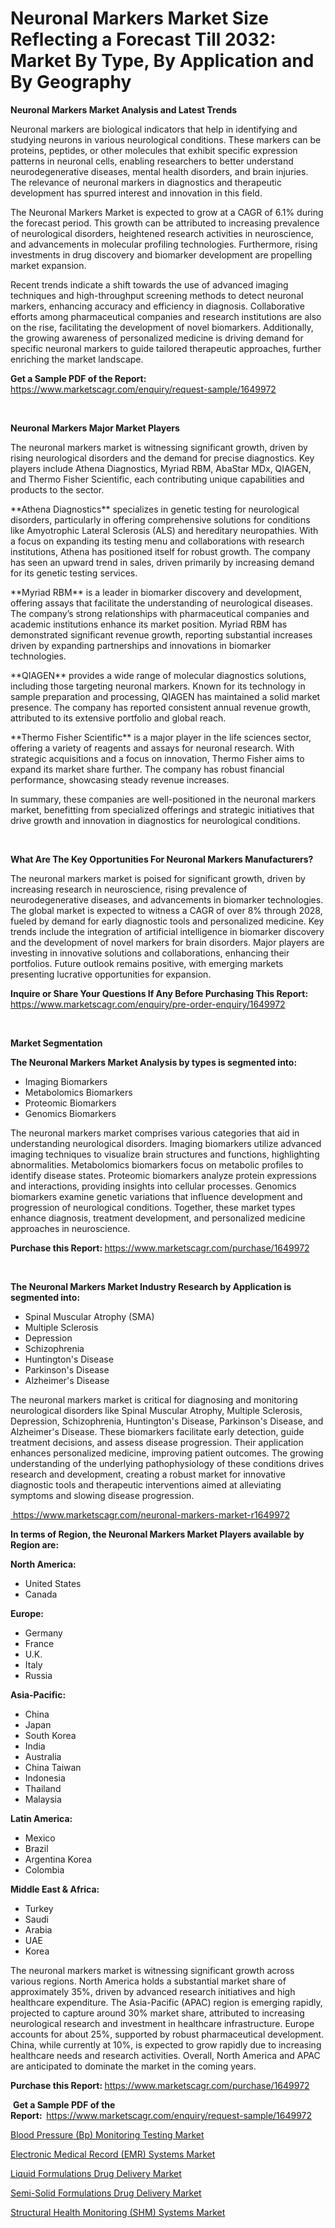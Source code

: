 <p><h1>Neuronal Markers Market Size Reflecting a Forecast Till 2032: Market By Type, By Application and By Geography</h1></p><p><strong>Neuronal Markers Market Analysis and Latest Trends</strong></p>
<p><p>Neuronal markers are biological indicators that help in identifying and studying neurons in various neurological conditions. These markers can be proteins, peptides, or other molecules that exhibit specific expression patterns in neuronal cells, enabling researchers to better understand neurodegenerative diseases, mental health disorders, and brain injuries. The relevance of neuronal markers in diagnostics and therapeutic development has spurred interest and innovation in this field.</p><p>The Neuronal Markers Market is expected to grow at a CAGR of 6.1% during the forecast period. This growth can be attributed to increasing prevalence of neurological disorders, heightened research activities in neuroscience, and advancements in molecular profiling technologies. Furthermore, rising investments in drug discovery and biomarker development are propelling market expansion.</p><p>Recent trends indicate a shift towards the use of advanced imaging techniques and high-throughput screening methods to detect neuronal markers, enhancing accuracy and efficiency in diagnosis. Collaborative efforts among pharmaceutical companies and research institutions are also on the rise, facilitating the development of novel biomarkers. Additionally, the growing awareness of personalized medicine is driving demand for specific neuronal markers to guide tailored therapeutic approaches, further enriching the market landscape.</p></p>
<p><strong>Get a Sample PDF of the Report:&nbsp;</strong> <a href="https://www.marketscagr.com/enquiry/request-sample/1649972?utm_campaign=2106&utm_medium=2&utm_source=Github&utm_content=ia&utm_term=03032025&utm_id=neuronal-markers">https://www.marketscagr.com/enquiry/request-sample/1649972</a></p>
<p>&nbsp;</p>
<p><strong>Neuronal Markers Major Market Players</strong></p>
<p><p>The neuronal markers market is witnessing significant growth, driven by rising neurological disorders and the demand for precise diagnostics. Key players include Athena Diagnostics, Myriad RBM, AbaStar MDx, QIAGEN, and Thermo Fisher Scientific, each contributing unique capabilities and products to the sector.</p><p>**Athena Diagnostics** specializes in genetic testing for neurological disorders, particularly in offering comprehensive solutions for conditions like Amyotrophic Lateral Sclerosis (ALS) and hereditary neuropathies. With a focus on expanding its testing menu and collaborations with research institutions, Athena has positioned itself for robust growth. The company has seen an upward trend in sales, driven primarily by increasing demand for its genetic testing services.</p><p>**Myriad RBM** is a leader in biomarker discovery and development, offering assays that facilitate the understanding of neurological diseases. The company’s strong relationships with pharmaceutical companies and academic institutions enhance its market position. Myriad RBM has demonstrated significant revenue growth, reporting substantial increases driven by expanding partnerships and innovations in biomarker technologies.</p><p>**QIAGEN** provides a wide range of molecular diagnostics solutions, including those targeting neuronal markers. Known for its technology in sample preparation and processing, QIAGEN has maintained a solid market presence. The company has reported consistent annual revenue growth, attributed to its extensive portfolio and global reach.</p><p>**Thermo Fisher Scientific** is a major player in the life sciences sector, offering a variety of reagents and assays for neuronal research. With strategic acquisitions and a focus on innovation, Thermo Fisher aims to expand its market share further. The company has robust financial performance, showcasing steady revenue increases.</p><p>In summary, these companies are well-positioned in the neuronal markers market, benefitting from specialized offerings and strategic initiatives that drive growth and innovation in diagnostics for neurological conditions.</p></p>
<p>&nbsp;</p>
<p><strong>What Are The Key Opportunities For Neuronal Markers Manufacturers?</strong></p>
<p><p>The neuronal markers market is poised for significant growth, driven by increasing research in neuroscience, rising prevalence of neurodegenerative diseases, and advancements in biomarker technologies. The global market is expected to witness a CAGR of over 8% through 2028, fueled by demand for early diagnostic tools and personalized medicine. Key trends include the integration of artificial intelligence in biomarker discovery and the development of novel markers for brain disorders. Major players are investing in innovative solutions and collaborations, enhancing their portfolios. Future outlook remains positive, with emerging markets presenting lucrative opportunities for expansion.</p></p>
<p><strong>Inquire or Share Your Questions If Any Before Purchasing This Report:</strong> <a href="https://www.marketscagr.com/enquiry/pre-order-enquiry/1649972?utm_campaign=2106&utm_medium=2&utm_source=Github&utm_content=ia&utm_term=03032025&utm_id=neuronal-markers">https://www.marketscagr.com/enquiry/pre-order-enquiry/1649972</a></p>
<p>&nbsp;</p>
<p><strong>Market Segmentation</strong></p>
<p><strong>The Neuronal Markers Market Analysis by types is segmented into:</strong></p>
<p><ul><li>Imaging Biomarkers</li><li>Metabolomics Biomarkers</li><li>Proteomic Biomarkers</li><li>Genomics Biomarkers</li></ul></p>
<p><p>The neuronal markers market comprises various categories that aid in understanding neurological disorders. Imaging biomarkers utilize advanced imaging techniques to visualize brain structures and functions, highlighting abnormalities. Metabolomics biomarkers focus on metabolic profiles to identify disease states. Proteomic biomarkers analyze protein expressions and interactions, providing insights into cellular processes. Genomics biomarkers examine genetic variations that influence development and progression of neurological conditions. Together, these market types enhance diagnosis, treatment development, and personalized medicine approaches in neuroscience.</p></p>
<p><strong>Purchase this Report:&nbsp;</strong><a href="https://www.marketscagr.com/purchase/1649972?utm_campaign=2106&utm_medium=2&utm_source=Github&utm_content=ia&utm_term=03032025&utm_id=neuronal-markers">https://www.marketscagr.com/purchase/1649972</a></p>
<p>&nbsp;</p>
<p><strong>The Neuronal Markers Market Industry Research by Application is segmented into:</strong></p>
<p><ul><li>Spinal Muscular Atrophy (SMA)</li><li>Multiple Sclerosis</li><li>Depression</li><li>Schizophrenia</li><li>Huntington's Disease</li><li>Parkinson's Disease</li><li>Alzheimer's Disease</li></ul></p>
<p><p>The neuronal markers market is critical for diagnosing and monitoring neurological disorders like Spinal Muscular Atrophy, Multiple Sclerosis, Depression, Schizophrenia, Huntington's Disease, Parkinson's Disease, and Alzheimer's Disease. These biomarkers facilitate early detection, guide treatment decisions, and assess disease progression. Their application enhances personalized medicine, improving patient outcomes. The growing understanding of the underlying pathophysiology of these conditions drives research and development, creating a robust market for innovative diagnostic tools and therapeutic interventions aimed at alleviating symptoms and slowing disease progression.</p></p>
<p><a href="https://www.marketscagr.com/neuronal-markers-market-r1649972?utm_campaign=2106&utm_medium=2&utm_source=Github&utm_content=ia&utm_term=03032025&utm_id=neuronal-markers">&nbsp;https://www.marketscagr.com/neuronal-markers-market-r1649972</a></p>
<p><strong>In terms of Region, the Neuronal Markers Market Players available by Region are:</strong></p>
<p>
    <p> <strong> North America: </strong>
        <ul>
            <li>United States</li>
            <li>Canada</li>
        </ul>
        </p> 
    <p> <strong> Europe: </strong>
        <ul>
            <li>Germany</li>
            <li>France</li>
            <li>U.K.</li>
            <li>Italy</li>
            <li>Russia</li>
        </ul>
        </p> 
    <p> <strong> Asia-Pacific: </strong>
        <ul>
            <li>China</li>
            <li>Japan</li>
            <li>South Korea</li>
            <li>India</li>
            <li>Australia</li>
            <li>China Taiwan</li>
            <li>Indonesia</li>
            <li>Thailand</li>
            <li>Malaysia</li>
        </ul>
        </p> 
    <p> <strong> Latin America: </strong>
        <ul>
            <li>Mexico</li>
            <li>Brazil</li>
            <li>Argentina Korea</li>
            <li>Colombia</li>
        </ul>
        </p> 
    <p> <strong> Middle East & Africa: </strong>
        <ul>
            <li>Turkey</li>
            <li>Saudi</li>
            <li>Arabia</li>
            <li>UAE</li>
            <li>Korea</li>
        </ul>
    </p>
    </p>
<p><p>The neuronal markers market is witnessing significant growth across various regions. North America holds a substantial market share of approximately 35%, driven by advanced research initiatives and high healthcare expenditure. The Asia-Pacific (APAC) region is emerging rapidly, projected to capture around 30% market share, attributed to increasing neurological research and investment in healthcare infrastructure. Europe accounts for about 25%, supported by robust pharmaceutical development. China, while currently at 10%, is expected to grow rapidly due to increasing healthcare needs and research activities. Overall, North America and APAC are anticipated to dominate the market in the coming years.</p></p>
<p><strong>Purchase this Report: </strong><a href="https://www.marketscagr.com/purchase/1649972?utm_campaign=2106&utm_medium=2&utm_source=Github&utm_content=ia&utm_term=03032025&utm_id=neuronal-markers">https://www.marketscagr.com/purchase/1649972</a></p>
<p>&nbsp;<strong>Get a Sample PDF of the Report:&nbsp;&nbsp;</strong><a href="https://www.marketscagr.com/enquiry/request-sample/1649972?utm_campaign=2106&utm_medium=2&utm_source=Github&utm_content=ia&utm_term=03032025&utm_id=neuronal-markers">https://www.marketscagr.com/enquiry/request-sample/1649972</a></p>
<p><strong></strong></p>
<p><p><a href="https://github.com/FahadAhmed223/Market-Research-Report-List-1/blob/main/blood-pressure-bp-monitoring-testing-market.md?utm_campaign=2106&utm_medium=2&utm_source=Github&utm_content=ia&utm_term=03032025&utm_id=neuronal-markers">Blood Pressure (Bp) Monitoring Testing Market</a></p><p><a href="https://github.com/sherikacas30/Market-Research-Report-List-1/blob/main/electronic-medical-record-emr-systems-market.md?utm_campaign=2106&utm_medium=2&utm_source=Github&utm_content=ia&utm_term=03032025&utm_id=neuronal-markers">Electronic Medical Record (EMR) Systems Market</a></p><p><a href="https://github.com/carendesrochers299/Market-Research-Report-List-1/blob/main/liquid-formulations-drug-delivery-market.md?utm_campaign=2106&utm_medium=2&utm_source=Github&utm_content=ia&utm_term=03032025&utm_id=neuronal-markers">Liquid Formulations Drug Delivery Market</a></p><p><a href="https://github.com/chaturberville8181/Market-Research-Report-List-1/blob/main/semi-solid-formulations-drug-delivery-market.md?utm_campaign=2106&utm_medium=2&utm_source=Github&utm_content=ia&utm_term=03032025&utm_id=neuronal-markers">Semi-Solid Formulations Drug Delivery Market</a></p><p><a href="https://github.com/oliveroste6/Market-Research-Report-List-1/blob/main/structural-health-monitoring-shm-systems-market.md?utm_campaign=2106&utm_medium=2&utm_source=Github&utm_content=ia&utm_term=03032025&utm_id=neuronal-markers">Structural Health Monitoring (SHM) Systems Market</a></p></p>
